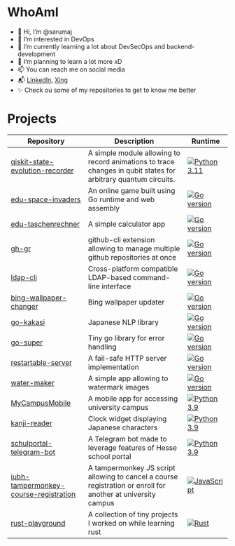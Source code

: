 # WhoAmI
- 👋 Hi, I’m @sarumaj
- 👀 I’m interested in DevOps
- 🌱 I’m currently learning a lot about DevSecOps and backend-development
- 💞️ I’m planning to learn a lot more xD
- 📫 You can reach me on social media
- 📬 [LinkedIn](https://www.linkedin.com/in/dawid-ciepiela), [Xing](https://www.xing.com/profile/DawidDamian_Ciepiela)
- ✨ Check ou some of my repositories to get to know me better

# Projects

| Repository                                                                                                | Description                                                                                                  | Runtime                                                                                                                                                         |
|-----------------------------------------------------------------------------------------------------------|--------------------------------------------------------------------------------------------------------------|-----------------------------------------------------------------------------------------------------------------------------------------------------------------|
| [qiskit-state-evolution-recorder](https://github.com/sarumaj/schulportal-telegram-bot)                   | A simple module allowing to record animations to trace changes in qubit states for arbitrary quantum circuits.  | [![Python 3.11](https://img.shields.io/badge/python-3.11-green.svg?logo=python&label=&labelColor=gray)](https://www.python.org/downloads/release/python-3110/)                                  |
| [edu-space-invaders](https://github.com/sarumaj/edu-space-invaders)                                       | An online game built using Go runtime and web assembly                                                       | [![Go version](https://img.shields.io/github/go-mod/go-version/sarumaj/edu-space-invaders?logo=go&label=&labelColor=gray)](https://go.dev)                      |
| [edu-taschenrechner](https://github.com/sarumaj/edu-taschenrechner)                                       | A simple calculator app                                                                                      | [![Go version](https://img.shields.io/github/go-mod/go-version/sarumaj/edu-taschenrechner?logo=go&label=&labelColor=gray)](https://go.dev)                      |
| [gh-gr](https://github.com/sarumaj/gh-gr)                                                                 | github-cli extension allowing to manage multiple github repositories at once                                 | [![Go version](https://img.shields.io/github/go-mod/go-version/sarumaj/gh-gr?logo=go&label=&labelColor=gray)](https://go.dev)                                   |
| [ldap-cli](https://github.com/sarumaj/ldap-cli)                                                           | Cross-platform compatible LDAP-based command-line interface                                                  | [![Go version](https://img.shields.io/github/go-mod/go-version/sarumaj/ldap-cli?logo=go&label=&labelColor=gray)](https://go.dev)                                |
| [bing-wallpaper-changer](https://github.com/sarumaj/bing-wallpaper-changer)                               | Bing wallpaper updater                                                                                       | [![Go version](https://img.shields.io/github/go-mod/go-version/sarumaj/bing-wallpaper-changer?logo=go&label=&labelColor=gray)](https://go.dev)                  |
| [go-kakasi](https://github.com/sarumaj/go-kakasi)                                                         | Japanese NLP library                                                                                         | [![Go version](https://img.shields.io/github/go-mod/go-version/sarumaj/go-kakasi?logo=go&label=&labelColor=gray)](https://go.dev)                               |
| [go-super](https://github.com/sarumaj/go-super)                                                           | Tiny go library for error handling                                                                           | [![Go version](https://img.shields.io/github/go-mod/go-version/sarumaj/go-super?logo=go&label=&labelColor=gray)](https://go.dev)                                |
| [restartable-server](https://github.com/sarumaj/restartable-server)                                       | A fail-safe HTTP server implementation                                                                       | [![Go version](https://img.shields.io/github/go-mod/go-version/sarumaj/restartable-server?logo=go&label=&labelColor=gray)](https://go.dev)                      |
| [water-maker](https://github.com/sarumaj/water-maker)                                                     | A simple app allowing to watermark images                                                                    | [![Go version](https://img.shields.io/github/go-mod/go-version/sarumaj/water-maker?logo=go&label=&labelColor=gray)](https://go.dev)                             |
| [MyCampusMobile](https://github.com/sarumaj/MyCampusMobile)                                               | A mobile app for accessing university campus                                                                 | [![Python 3.9](https://img.shields.io/badge/python-3.9-green.svg?logo=python&label=&labelColor=gray)](https://www.python.org/downloads/release/python-390/)     |
| [kanji-reader](https://github.com/sarumaj/kanji-reader)                                                   | Clock widget displaying Japanese characters                                                                  | [![Python 3.9](https://img.shields.io/badge/python-3.9-green.svg?logo=python&label=&labelColor=gray)](https://www.python.org/downloads/release/python-390/)     |
| [schulportal-telegram-bot](https://github.com/sarumaj/schulportal-telegram-bot)                           | A Telegram bot made to leverage features of Hesse school portal                                              | [![Python 3.9](https://img.shields.io/badge/python-3.9-green.svg?logo=python&label=&labelColor=gray)](https://www.python.org/downloads/release/python-390/)     |
| [iubh-tampermonkey-course-registration](https://github.com/sarumaj/iubh-tampermonkey-course-registration) | A tampermonkey JS script allowing to cancel a course registration or enroll for another at university campus | [![JavaScript](https://img.shields.io/badge/js-es6-yellow.svg?logo=javascript&label=&labelColor=gray)](https://developer.mozilla.org/en-US/docs/Web/JavaScript) |
| [rust-playground](https://github.com/sarumaj/rust-playground)                                             | A collection of tiny projects I worked on while learning rust                                                | [![Rust](https://img.shields.io/badge/rust-2021-red.svg?logo=rust&label=&labelColor=gray)](https://www.rust-lang.org/tools/install)                             |

